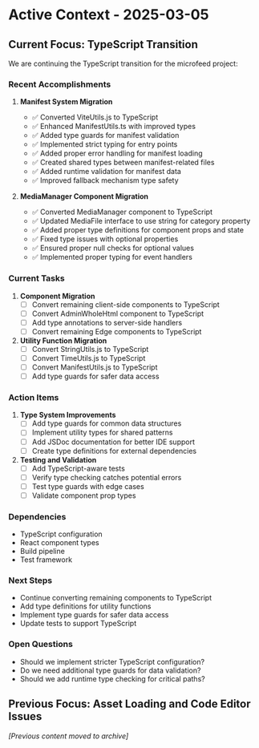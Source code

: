 # Active Context - 2025-03-05

## Current Focus: TypeScript Transition

We are continuing the TypeScript transition for the microfeed project:

### Recent Accomplishments

1. **Manifest System Migration**
   - ✅ Converted ViteUtils.js to TypeScript
   - ✅ Enhanced ManifestUtils.ts with improved types
   - ✅ Added type guards for manifest validation
   - ✅ Implemented strict typing for entry points
   - ✅ Added proper error handling for manifest loading
   - ✅ Created shared types between manifest-related files
   - ✅ Added runtime validation for manifest data
   - ✅ Improved fallback mechanism type safety

2. **MediaManager Component Migration**
   - ✅ Converted MediaManager component to TypeScript
   - ✅ Updated MediaFile interface to use string for category property
   - ✅ Added proper type definitions for component props and state
   - ✅ Fixed type issues with optional properties
   - ✅ Ensured proper null checks for optional values
   - ✅ Implemented proper typing for event handlers

### Current Tasks

1. **Component Migration**
   - [ ] Convert remaining client-side components to TypeScript
   - [ ] Convert AdminWholeHtml component to TypeScript
   - [ ] Add type annotations to server-side handlers
   - [ ] Convert remaining Edge components to TypeScript

2. **Utility Function Migration**
   - [ ] Convert StringUtils.js to TypeScript
   - [ ] Convert TimeUtils.js to TypeScript
   - [ ] Convert ManifestUtils.js to TypeScript
   - [ ] Add type guards for safer data access

### Action Items

1. **Type System Improvements**
   - [ ] Add type guards for common data structures
   - [ ] Implement utility types for shared patterns
   - [ ] Add JSDoc documentation for better IDE support
   - [ ] Create type definitions for external dependencies

2. **Testing and Validation**
   - [ ] Add TypeScript-aware tests
   - [ ] Verify type checking catches potential errors
   - [ ] Test type guards with edge cases
   - [ ] Validate component prop types

### Dependencies
- TypeScript configuration
- React component types
- Build pipeline
- Test framework

### Next Steps
- Continue converting remaining components to TypeScript
- Add type definitions for utility functions
- Implement type guards for safer data access
- Update tests to support TypeScript

### Open Questions
- Should we implement stricter TypeScript configuration?
- Do we need additional type guards for data validation?
- Should we add runtime type checking for critical paths?

## Previous Focus: Asset Loading and Code Editor Issues
*[Previous content moved to archive]*
